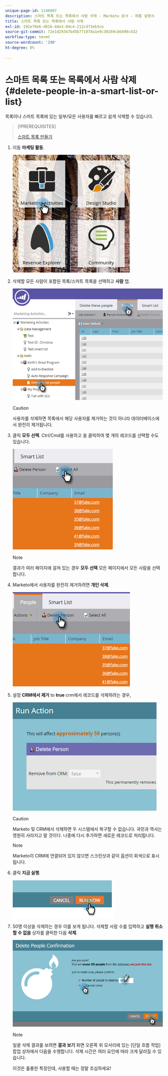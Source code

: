 ```yaml
---
unique-page-id: 1146897
description: 스마트 목록 또는 목록에서 사람 삭제 - Marketo 문서 - 제품 설명서
title: 스마트 목록 또는 목록에서 사람 삭제
exl-id: 192e79e6-d816-44e3-84c4-212cd73eb3ce
source-git-commit: 72e1d29347bd5b77107da1e9c30169cb6490c432
workflow-type: tm+mt
source-wordcount: '290'
ht-degree: 0%

---
```


# 스마트 목록 또는 목록에서 사람 삭제 {#delete-people-in-a-smart-list-or-list}

목록이나 스마트 목록에 있는 일부/모든 사용자를 빠르고 쉽게 삭제할 수 있습니다.

>[!PREREQUISITES]
>
>[스마트 목록 만들기](/help/marketo/product-docs/core-marketo-concepts/smart-lists-and-static-lists/creating-a-smart-list/create-a-smart-list.md)

1. 이동 **마케팅 활동**.

   ![](assets/ma-1.png)

1. 삭제할 모든 사람이 포함된 목록/스마트 목록을 선택하고 **사람** 탭.

   ![](assets/two-1.png)

   >[!CAUTION]
   >
   >사용자를 삭제하면 목록에서 해당 사용자를 제거하는 것이 아니라 데이터베이스에서 완전히 제거됩니다.

1. 클릭 **모두 선택**. Ctrl/Cmd를 사용하고 을 클릭하여 몇 개의 레코드를 선택할 수도 있습니다.

   ![](assets/three-1.png)

   >[!NOTE]
   >
   >결과가 여러 페이지에 걸쳐 있는 경우 **모두 선택** 모든 페이지에서 모든 사람을 선택합니다.

1. Marketo에서 사용자를 완전히 제거하려면 **개인 삭제**.

   ![](assets/four-1.png)

1. 설정 **CRM에서 제거** to **true** crm에서 레코드를 삭제하려는 경우,

   ![](assets/five.png)

   >[!CAUTION]
   >
   >Marketo 및 CRM에서 삭제하면 두 시스템에서 복구할 수 없습니다. 국민과 역사는 영원히 사라지고 말 것이다. 나중에 다시 추가하면 새로운 레코드로 처리됩니다.

   >[!NOTE]
   >
   >Marketo이 CRM에 연결되어 있지 않으면 스크린샷과 같이 옵션이 회색으로 표시됩니다.

1. 클릭 **지금 실행**.

   ![](assets/image2014-9-24-13-3a0-3a3.png)

1. 50명 이상을 삭제하는 경우 이를 보게 됩니다. 삭제할 사람 수를 입력하고 **실행 취소할 수 없음** 상자를 클릭한 다음 **삭제**.

   ![](assets/seven.png)

   >[!NOTE]
   >
   >일괄 삭제 결과를 보려면 **결과 보기** 화면 오른쪽 위 모서리에 있는 [단일 흐름 작업] 팝업 상자에서 다음을 수행합니다. 삭제 시간은 여러 요인에 따라 크게 달라질 수 있습니다.

   이것은 훌륭한 특징인데, 사용할 때는 정말 조심하세요!

